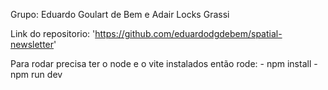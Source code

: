 Grupo: 
    Eduardo Goulart de Bem e Adair Locks Grassi

Link do repositorio:
    'https://github.com/eduardodgdebem/spatial-newsletter'

Para rodar precisa ter o node e o vite instalados então rode:
    - npm install
    - npm run dev

